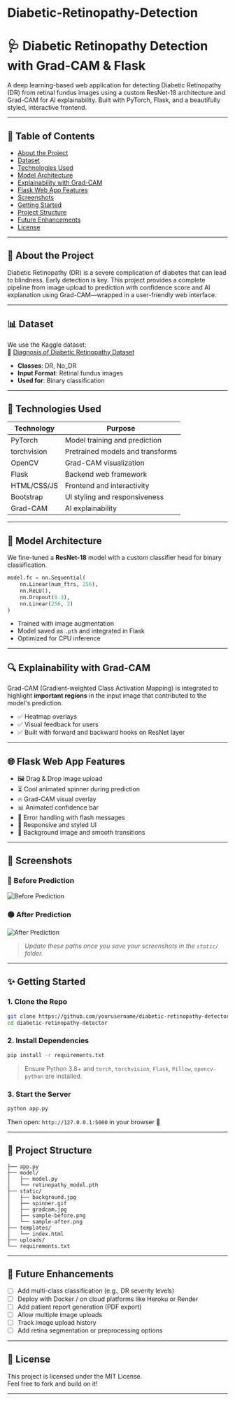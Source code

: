 # Diabetic-Retinopathy-Detection
# 🩺 Diabetic Retinopathy Detection with Grad-CAM & Flask

A deep learning-based web application for detecting Diabetic Retinopathy (DR) from retinal fundus images using a custom ResNet-18 architecture and Grad-CAM for AI explainability. Built with PyTorch, Flask, and a beautifully styled, interactive frontend.

---

## 📁 Table of Contents

- [About the Project](#about-the-project)  
- [Dataset](#dataset)  
- [Technologies Used](#technologies-used)  
- [Model Architecture](#model-architecture)  
- [Explainability with Grad-CAM](#explainability-with-grad-cam)  
- [Flask Web App Features](#flask-web-app-features)  
- [Screenshots](#screenshots)  
- [Getting Started](#getting-started)  
- [Project Structure](#project-structure)  
- [Future Enhancements](#future-enhancements)  
- [License](#license)

---

## 📌 About the Project

Diabetic Retinopathy (DR) is a severe complication of diabetes that can lead to blindness. Early detection is key. This project provides a complete pipeline from image upload to prediction with confidence score and AI explanation using Grad-CAM—wrapped in a user-friendly web interface.

---

## 📊 Dataset

We use the Kaggle dataset:  
🔗 [Diagnosis of Diabetic Retinopathy Dataset](https://www.kaggle.com/datasets/pkdarabi/diagnosis-of-diabetic-retinopathy)

- **Classes**: DR, No_DR  
- **Input Format**: Retinal fundus images  
- **Used for**: Binary classification

---

## 🧰 Technologies Used

| Technology     | Purpose                          |
|----------------|----------------------------------|
| PyTorch        | Model training and prediction    |
| torchvision    | Pretrained models and transforms |
| OpenCV         | Grad-CAM visualization           |
| Flask          | Backend web framework            |
| HTML/CSS/JS    | Frontend and interactivity       |
| Bootstrap      | UI styling and responsiveness    |
| Grad-CAM       | AI explainability                |

---

## 🧠 Model Architecture

We fine-tuned a **ResNet-18** model with a custom classifier head for binary classification.

```python
model.fc = nn.Sequential(
    nn.Linear(num_ftrs, 256),
    nn.ReLU(),
    nn.Dropout(0.3),
    nn.Linear(256, 2)
)
```

- Trained with image augmentation  
- Model saved as `.pth` and integrated in Flask  
- Optimized for CPU inference

---

## 🔍 Explainability with Grad-CAM

Grad-CAM (Gradient-weighted Class Activation Mapping) is integrated to highlight **important regions** in the input image that contributed to the model's prediction.

- ✅ Heatmap overlays  
- ✅ Visual feedback for users  
- ✅ Built with forward and backward hooks on ResNet layer

---

## 🌐 Flask Web App Features

- 🖼️ Drag & Drop image upload  
- ⏳ Cool animated spinner during prediction  
- 🔥 Grad-CAM visual overlay  
- 📊 Animated confidence bar  
- 💬 Error handling with flash messages  
- 📱 Responsive and styled UI  
- 🎨 Background image and smooth transitions

---

## 📸 Screenshots

### 🔵 Before Prediction

![Before Prediction](static/sample-before.png)

### 🟢 After Prediction

![After Prediction](static/sample-after.png)

> _Update these paths once you save your screenshots in the `static/` folder._

---

## ✨ Getting Started

### 1. Clone the Repo

```bash
git clone https://github.com/yourusername/diabetic-retinopathy-detector.git
cd diabetic-retinopathy-detector
```

### 2. Install Dependencies

```bash
pip install -r requirements.txt
```

> Ensure Python 3.8+ and `torch`, `torchvision`, `Flask`, `Pillow`, `opencv-python` are installed.

### 3. Start the Server

```bash
python app.py
```

Then open: `http://127.0.0.1:5000` in your browser 🚀

---

## 📆 Project Structure

```
├── app.py
├── model/
│   ├── model.py
│   └── retinopathy_model.pth
├── static/
│   ├── background.jpg
│   ├── spinner.gif
│   ├── gradcam.jpg
│   ├── sample-before.png
│   └── sample-after.png
├── templates/
│   └── index.html
├── uploads/
└── requirements.txt
```

---

## 🌟 Future Enhancements

- [ ] Add multi-class classification (e.g., DR severity levels)  
- [ ] Deploy with Docker / on cloud platforms like Heroku or Render  
- [ ] Add patient report generation (PDF export)  
- [ ] Allow multiple image uploads  
- [ ] Track image upload history  
- [ ] Add retina segmentation or preprocessing options

---

## 📄 License

This project is licensed under the MIT License.  
Feel free to fork and build on it!

---

